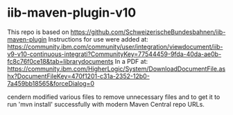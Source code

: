 # iib-maven-plugin-v10

This repo is based on https://github.com/SchweizerischeBundesbahnen/iib-maven-plugin
Instructions for use were added at:
https://community.ibm.com/community/user/integration/viewdocument/iib-v9-v10-continuous-integrati?CommunityKey=77544459-9fda-40da-ae0b-fc8c76f0ce18&tab=librarydocuments
In a PDF at:
https://community.ibm.com/HigherLogic/System/DownloadDocumentFile.ashx?DocumentFileKey=470f1201-c31a-2352-12b0-7a459bb18565&forceDialog=0

cendern modified various files to remove unnecessary files and to get it to run 'mvn install' successfully with modern Maven Central repo URLs.